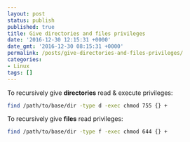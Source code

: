 ```yaml
---
layout: post
status: publish
published: true
title: Give directories and files privileges
date: '2016-12-30 12:15:31 +0000'
date_gmt: '2016-12-30 08:15:31 +0000'
permalink: /posts/give-directories-and-files-privileges/
categories:
- Linux
tags: []
---
```

To recursively give **directories** read & execute privileges:

```bash
find /path/to/base/dir -type d -exec chmod 755 {} +
```

To recursively give **files** read privileges:

```bash
find /path/to/base/dir -type f -exec chmod 644 {} +
```